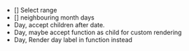 - [] Select range
- [] neighbouring month days
- Day, accept children after date.
- Day, maybe accept function as child for custom rendering
- Day, Render day label in function instead